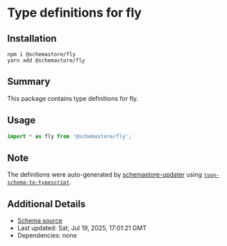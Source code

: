 # Type definitions for fly

## Installation

```
npm i @schemastore/fly
yarn add @schemastore/fly
```

## Summary

This package contains type definitions for fly.

## Usage

```ts
import * as fly from '@schemastore/fly';
```

## Note

The definitions were auto-generated by [schemastore-updater](https://github.com/ffflorian/schemastore-updater) using [`json-schema-to-typescript`](https://www.npmjs.com/package/json-schema-to-typescript).

## Additional Details

* [Schema source](https://github.com/SchemaStore/schemastore/tree/master/src/schemas/json/fly)
* Last updated: Sat, Jul 19, 2025, 17:01:21 GMT
* Dependencies: none
